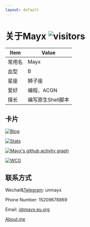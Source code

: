 ```yaml
---
layout: default
---
```


# 关于Mayx  ![visitors](https://visitor-badge.glitch.me/badge?page_id=mayx_page)   

| Item | Value |
| - | - |
| 常用名 | Mayx |
| 血型 | B |
| 星座 | 狮子座 |
| 爱好 | 编程、ACGN |
| 擅长 | 编写原生Shell脚本 |

## 卡片

 [![Blog](https://mabbs.github.io/BlogCard.svg)](https://mabbs.github.io/)

 [![Stats](https://github-readme-stats.vercel.app/api?username=Mabbs&show_icons=true&theme=dark&include_all_commits=true)](https://github.com/Mabbs)
 
 [![Mayx's github activity graph](https://activity-graph.herokuapp.com/graph?username=Mabbs&theme=github)](https://github.com/Mabbs)

 [![WCG](https://www.seti-germany.de/wcg/badge_Mayx_10.png)](https://www.worldcommunitygrid.org/stat/viewMemberInfo.do?userName=Mayx)

## 联系方式
 
 Wechat&[Telegram](https://t.me/unmayx): unmayx
 
 Phone Number: 15209678869
 
 Email: <i@mayx.eu.org>
 
 [About.me](https://about.me/mayx)
